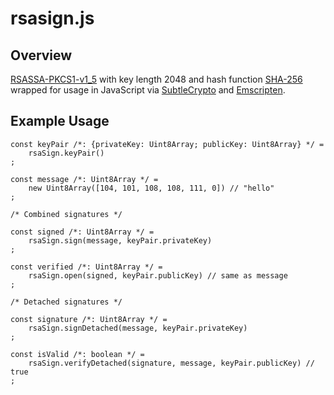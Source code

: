 # rsasign.js

## Overview

[RSASSA-PKCS1-v1_5](https://tools.ietf.org/html/rfc3447#section-8.2) with key length 2048 and 
hash function [SHA-256](https://en.wikipedia.org/wiki/SHA-2) wrapped for usage in JavaScript
via [SubtleCrypto](https://developer.mozilla.org/en-US/docs/Web/API/SubtleCrypto) and
[Emscripten](https://github.com/kripken/emscripten).

## Example Usage

	const keyPair /*: {privateKey: Uint8Array; publicKey: Uint8Array} */ =
		rsaSign.keyPair()
	;

	const message /*: Uint8Array */ =
		new Uint8Array([104, 101, 108, 108, 111, 0]) // "hello"
	;

	/* Combined signatures */

	const signed /*: Uint8Array */ =
		rsaSign.sign(message, keyPair.privateKey)
	;

	const verified /*: Uint8Array */ =
		rsaSign.open(signed, keyPair.publicKey) // same as message
	;

	/* Detached signatures */
	
	const signature /*: Uint8Array */ =
		rsaSign.signDetached(message, keyPair.privateKey)
	;

	const isValid /*: boolean */ =
		rsaSign.verifyDetached(signature, message, keyPair.publicKey) // true
	;
